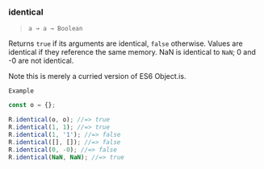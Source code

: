 ### identical

> `a → a → Boolean`

Returns `true` if its arguments are identical, `false` otherwise. Values are identical if they reference the same memory. NaN is identical to `NaN`; 0 and -0 are not identical.

Note this is merely a curried version of ES6 Object.is.

`Example`

```js
const o = {};

R.identical(o, o); //=> true
R.identical(1, 1); //=> true
R.identical(1, '1'); //=> false
R.identical([], []); //=> false
R.identical(0, -0); //=> false
R.identical(NaN, NaN); //=> true
```
